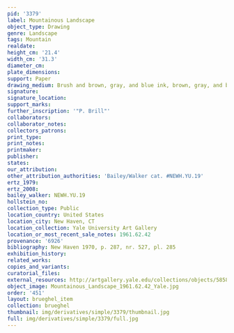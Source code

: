 ```yaml
---
pid: '3379'
label: Mountainous Landscape
object_type: Drawing
genre: Landscape
tags: Mountain
realdate: 
height_cm: '21.4'
width_cm: '31.3'
diameter_cm: 
plate_dimensions: 
support: Paper
drawing_medium: Brush and brown, gray, and blue ink, brown, gray, and blue wash
signature: 
signature_location: 
support_marks: 
further_inscription: '"P. Brill"'
collaborators: 
collaborator_notes: 
collectors_patrons: 
print_type: 
print_notes: 
printmaker: 
publisher: 
states: 
our_attribution: 
other_attribution_authorities: 'Bailey/Walker cat. #NEWH.YU.19'
ertz_1979: 
ertz_2008: 
bailey_walker: NEWH.YU.19
hollstein_no: 
collection_type: Public
location_country: United States
location_city: New Haven, CT
location_collection: Yale University Art Gallery
location_or_most_recent_sale_notes: 1961.62.42
provenance: '6926'
bibliography: New Haven 1970, p. 287, nr. 527, pl. 285
exhibition_history: 
related_works: 
copies_and_variants: 
curatorial_files: 
external_resources: http://artgallery.yale.edu/collections/objects/58587
object_image: Mountainous_Landscape_1961.62.42_Yale.jpg
order: '451'
layout: brueghel_item
collection: brueghel
thumbnail: img/derivatives/simple/3379/thumbnail.jpg
full: img/derivatives/simple/3379/full.jpg
---
```

